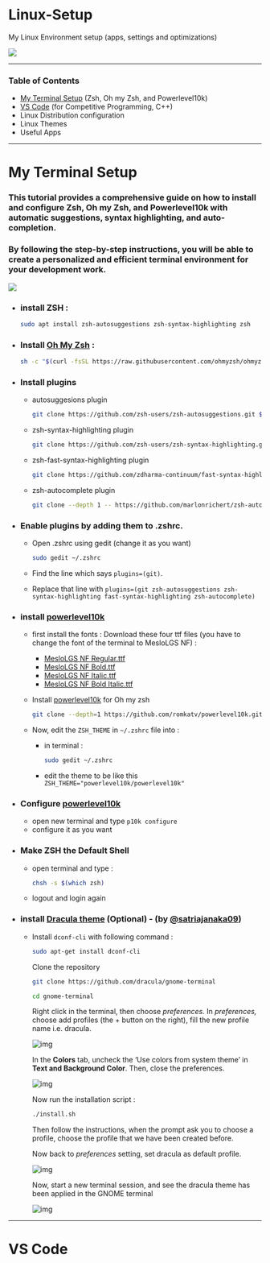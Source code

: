# Linux-Setup
My Linux Environment setup (apps, settings and optimizations)



![](https://user-images.githubusercontent.com/73834838/228386835-de808131-3885-4ba0-975e-c4073f99d4a2.gif)




----

### **Table of Contents**

- [My Terminal Setup](#My-Terminal-Setup) (Zsh, Oh my Zsh, and Powerlevel10k)
- [VS Code](#VS-Code) (for Competitive Programming, C++)
- Linux Distribution configuration
- Linux Themes
- Useful Apps

-----

# My Terminal Setup

### This tutorial provides a comprehensive guide on how to install and configure Zsh, Oh my Zsh, and Powerlevel10k with automatic suggestions, syntax highlighting, and auto-completion.

### By following the step-by-step instructions, you will be able to create a personalized and efficient terminal environment for your development work.



![](https://i.imgur.com/gfi0G54.gif[/img)



- ### install ZSH : 

  ```bash
  sudo apt install zsh-autosuggestions zsh-syntax-highlighting zsh
  ```

  

- ### Install [Oh My Zsh](https://ohmyz.sh/) : 

  ```bash
  sh -c "$(curl -fsSL https://raw.githubusercontent.com/ohmyzsh/ohmyzsh/master/tools/install.sh)"
  ```

  

- ### Install plugins

  - autosuggesions plugin

    ```bash
    git clone https://github.com/zsh-users/zsh-autosuggestions.git $ZSH_CUSTOM/plugins/zsh-autosuggestions
    ```

    

  - zsh-syntax-highlighting plugin

    ```bash
    git clone https://github.com/zsh-users/zsh-syntax-highlighting.git $ZSH_CUSTOM/plugins/zsh-syntax-highlighting
    ```

    

  - zsh-fast-syntax-highlighting plugin

    ```bash
    git clone https://github.com/zdharma-continuum/fast-syntax-highlighting.git ${ZSH_CUSTOM:-$HOME/.oh-my-zsh/custom}/plugins/fast-syntax-highlighting
    ```

    

  - zsh-autocomplete plugin

    ```bash
    git clone --depth 1 -- https://github.com/marlonrichert/zsh-autocomplete.git $ZSH_CUSTOM/plugins/zsh-autocomplete
    ```

    

- ### Enable plugins by adding them to .zshrc.

  - Open .zshrc using gedit (change it as you want)

    ```bash
    sudo gedit ~/.zshrc
    ```

  - Find the line which says `plugins=(git)`.

  - Replace that line with `plugins=(git zsh-autosuggestions zsh-syntax-highlighting fast-syntax-highlighting zsh-autocomplete)`



- ### install [powerlevel10k](https://github.com/romkatv/powerlevel10k)

  - first install the fonts : Download these four ttf files (you have to change the font of the terminal to MesloLGS NF) : 

    - [MesloLGS NF Regular.ttf](https://github.com/romkatv/powerlevel10k-media/raw/master/MesloLGS%20NF%20Regular.ttf)
    - [MesloLGS NF Bold.ttf](https://github.com/romkatv/powerlevel10k-media/raw/master/MesloLGS%20NF%20Bold.ttf)
    - [MesloLGS NF Italic.ttf](https://github.com/romkatv/powerlevel10k-media/raw/master/MesloLGS%20NF%20Italic.ttf)
    - [MesloLGS NF Bold Italic.ttf](https://github.com/romkatv/powerlevel10k-media/raw/master/MesloLGS%20NF%20Bold%20Italic.ttf)

  - Install [powerlevel10k](https://github.com/romkatv/powerlevel10k#oh-my-zsh) for Oh my zsh 

    ```bash
    git clone --depth=1 https://github.com/romkatv/powerlevel10k.git ${ZSH_CUSTOM:-$HOME/.oh-my-zsh/custom}/themes/powerlevel10k
    ```

  - Now, edit the `ZSH_THEME` in `~/.zshrc` file into :  

    - in terminal : 

      ```bash
      sudo gedit ~/.zshrc
      ```

    - edit the theme to be like this `ZSH_THEME="powerlevel10k/powerlevel10k"`

- ### Configure [powerlevel10k](https://github.com/romkatv/powerlevel10k)

  - open new terminal and type `p10k configure`
  - configure it as you want

- ### Make ZSH the Default Shell 

  - open terminal and type :

    ```bash
    chsh -s $(which zsh)
    ```

  - logout and login again

- ### install [Dracula theme](https://draculatheme.com/powerlevel10k) (Optional) - (by [@satriajanaka09](https://medium.com/@satriajanaka09/setup-zsh-oh-my-zsh-powerlevel10k-on-ubuntu-20-04-c4a4052508fd))

  - Install `dconf-cli` with following command :

    ```bash
    sudo apt-get install dconf-cli
    ```

    Clone the repository

    ```bash
    git clone https://github.com/dracula/gnome-terminal
    ```

    ```bash
    cd gnome-terminal
    ```

    Right click in the terminal, then choose *preferences.* In *preferences,* choose add profiles (the + button on the right), fill the new profile name i.e. dracula.

    ![img](https://miro.medium.com/v2/resize:fit:700/1*s6SqFM5CtxcRd9_srmOSxg.png)

    In the **Colors** tab, uncheck the ‘Use colors from system theme’ in **Text and Background Color**. Then, close the preferences.

    ![img](https://miro.medium.com/v2/resize:fit:700/1*iy-fmT0ZPMbzgfutUz-l1g.png)

    Now run the installation script :

    ```bash
    ./install.sh
    ```

    Then follow the instructions, when the prompt ask you to choose a profile, choose the profile that we have been created before.

    Now back to *preferences* setting, set dracula as default profile.

    ![img](https://miro.medium.com/v2/resize:fit:700/1*Hu_PJFjWAQ7FzY6YvmjLIA.png)

    Now, start a new terminal session, and see the dracula theme has been applied in the GNOME terminal

    ![img](https://miro.medium.com/v2/resize:fit:700/1*zWWNF-SO9wjzzNmsZlfZ4g.png)




------

# VS Code
